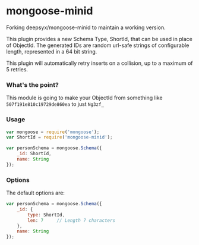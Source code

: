 
mongoose-minid
================

Forking deepsyx/mongoose-minid to maintain a working version.

This plugin provides a new Schema Type, ShortId, that can be used in place of ObjectId. The generated IDs are random url-safe strings of configurable length, represented in a 64 bit string.

This plugin will automatically retry inserts on a collision, up to a maximum of 5 retries.

### What's the point?

This module is going to make your ObjectId from something like `507f191e810c19729de860ea` to just `Ng3zf_`

### Usage

```javascript
var mongoose = require('mongoose');
var ShortId = require('mongoose-minid');

var personSchema = mongoose.Schema({
    _id: ShortId,
    name: String
});
```

### Options

The default options are:

```javascript
var personSchema = mongoose.Schema({
    _id: {
        type: ShortId,
        len: 7     // Length 7 characters
    },
    name: String
});
```

